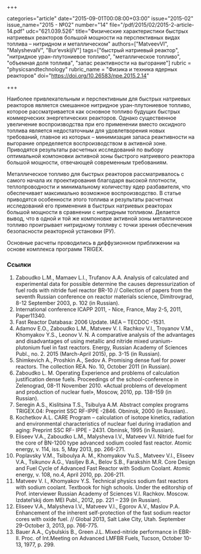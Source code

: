 +++

categories="article"
date="2015-09-01T00:08:00+03:00"
issue="2015-02"
issue_name="2015 - №02"
number="14"
file="/pdf/2015/02/2015-2-article-14.pdf"
udc="621.039.526"
title="Физические характеристики быстрых натриевых реакторов большой мощности на перспективных видах топлива – нитридном и металлическом"
authors=["MatveevVI", "MalyshevaIV", "Bur’evskijIV"]
tags=["быстрый натриевый реактор", "нитридное уран-плутониевое топливо", "металлическое топливо", "объемная доля топлива", "запас реактивности на выгорание"]
rubric = "physicsandtechnology"
rubric_name = "Физика и техника ядерных реакторов"
doi="https://doi.org/10.26583/npe.2015.2.14"

+++

Наиболее привлекательным и перспективным для быстрых натриевых реакторов является смешанное нитридное уран-плутониевое топливо, которое рассматривается как основное топливо будущих быстрых коммерческих энергетических реакторов. Однако существенное увеличение воспроизводства при его применении вместо оксидного топлива является недостаточным для удовлетворения новых требований, главное из которых – минимизация запаса реактивности на выгорание определяется воспроизводством в активной зоне. Приводятся результаты расчетных исследований по выбору оптимальной компоновки активной зоны быстрого натриевого реактора большой мощности, отвечающей современным требованиям.

Металлическое топливо для быстрых реакторов рассматривалось с самого начала их проектирования благодаря высокой плотности, теплопроводности и минимальному количеству ядер разбавителя, что обеспечивает максимально возможное воспроизводство. В статье приводятся особенности этого топлива и результаты расчетных исследований его применения в быстрых натриевых реакторах большой мощности в сравнении с нитридным топливом. Делается вывод, что в одной и той же компоновке активной зоны металлическое топливо проигрывает нитридному топливу с точки зрения обеспечения безопасности реакторной установки (РУ).

Основные расчеты проводились в диффузионном приближении на основе комплекса программ TRIGEX.

### Ссылки

1. Zaboudko L.M., Mamaev L.I., Trufanov A.A. Analysis of calculated and experimental data for possible determine the causes depressurization of fuel rods with nitride fuel reactor BR-10 // Collection of papers from the seventh Russian conference on reactor materials science, Dimitrovgrad, 8-12 September 2003, p. 102 (in Russian).
2. International conference ICAPP 2011, - Nice, France, May 2-5, 2011, Paper11340.
3. Fast Reactor Databasa: 2006 Update. IAEA – TECDOC -1531.
4. Adamov E.O., Zaboudko L.M., Matveev V. I. Rachkov V.I., Troyanov V.M., Khomyakov Y.S., Leonov V. N. A comparative analysis of the advantages and disadvantages of using metallic and nitride mixed uranium-plutonium fuel in fast reactors. Energy, Russian Academy of Sciences Publ., no. 2. 2015 (March-April 2015), pp. 3-15 (in Russian).
5. Shimkevich A., Proshkin A., Sedov A. Promising dense fuel for power reactors. The collection REA. No. 10, October 2011 (in Russian).
6. Zaboudko L. M. Operating Experience and problems of calculation justification dense fuels. Proceedings of the school-conference in Zelenograd, 08-11 November 2010. «Actual problems of development and production of nuclear fuel», Moscow, 2010, pp. 138-159 (in Russian).
7. Seregin A.S., Kislitsina T.S., Tsibulya A.M. Abstract complex programs TRIGEX.04: Preprint SSC RF-IPPE -2846. Obninsk, 2000 (in Russian)..
8. Kochetkov A.L. CARE Program – calculation of isotope kinetics, radiation and environmental characteristics of nuclear fuel during irradiation and aging: Preprint SSC RF- IPPE - 2431. Obninsk, 1995 (in Russian).
9. Eliseev V.A., Zaboudko L.M., Malysheva I.V., Matveev V.I. Nitride fuel for the core of BN-1200 type advanced sodium cooled fast reactor. Atomic energy, v. 114, iss. 5, May 2013, pp. 266-271.
10. Poplavsky V.M., Tsiboulya A. M., Khomyakov Yu.S., Matveev V.I., Eliseev V.A., Tsikunov A.G., Vasiljev B.A., Belov S.B., Farakshin M.R. Core Design and Fuel Cycle of Advanced Fast Reactor with Sodium Coolant. Atomic energy, v. 108, no.4, April 2010, pp. 206-211.
11. Matveev V. I., Khomyakov Y.S. Technical physics sodium fast reactors with sodium coolant. Textbook for high schools. Under the editorship of Prof. interviewer Russian Academy of Sciences V.I. Rachkov. Moscow. Izdatel’skij dom MEI Publ., 2012, pp. 221 – 239 (in Russian).
12. Eliseev V.А., Malysheva I.V., Matveev V.I., Egorov А.V., Maslov P.А. Enhancement of the inherent self-protection of the fast sodium reactor cores with oxide fuel. // Global 2013, Salt Lake City, Utah. September 29-October 3, 2013, pp. 766-775.
13. Bauer A.A., Cybulskis B., Green J.L. Mixed-nitride performance in EBR-II. Proc. of Int.Meeting on Advanced LMFBR Fuels, Tucson, October 10-13, 1977, p. 299.